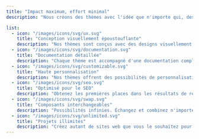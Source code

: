 ```yaml
---
title: "Impact maximum, effort minimal"
description: "Nous créons des thèmes avec l'idée que n'importe qui, des entrepreneurs et des freelances aux développeurs et aux entreprises, devrait être capable de créer un site web sans problèmes."

list:
  - icon: "/images/icons/svg/ux.svg"
    title: "Conception visuellement époustouflante"
    description: "Nos thèmes sont conçus avec des designs visuellement époustouflants qui captent et font participer les visiteurs."
  - icon: "/images/icons/svg/documentation.svg"
    title: "Documentation détaillée"
    description: "Chaque thème est accompagné d'une documentation complète et facile à suivre."
  - icon: "/images/icons/svg/customizable.svg"
    title: "Haute personnalisation"
    description: "Nos thèmes offrent des possibilités de personnalisation infinies. Changez les couleurs, les polices, les mises en page ou ajoutez vos propres éléments."
  - icon: "/images/icons/svg/seo.svg"
    title: "Optimisé pour le SEO"
    description: "Obtenez les premières places dans les résultats de recherche grâce à des balises SEO et des schémas intégrés."
  - icon: "/images/icons/svg/swap.svg"
    title: "Composants interchangeables"
    description: "Possibilités infinies. Échangez et combinez n'importe quelle section pour créer n'importe quelle page avec notre thème."
  - icon: "/images/icons/svg/unlimited.svg"
    title: "Projets illimités"
    description: "Créez autant de sites web que vous le souhaitez pour vous-même ou vos clients"
---
```

